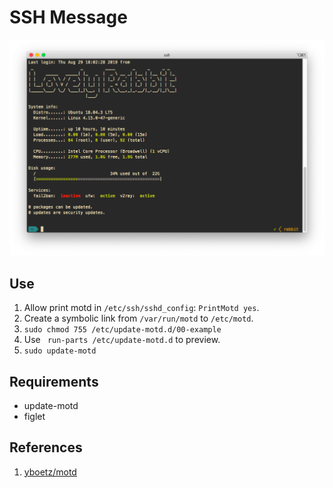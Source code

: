 # SSH Message

![motd](motd.png)

## Use

1. Allow print motd in `/etc/ssh/sshd_config`: `PrintMotd yes`.
2. Create a symbolic link from `/var/run/motd` to `/etc/motd`.
3. `sudo chmod 755 /etc/update-motd.d/00-example`
4. Use ` run-parts /etc/update-motd.d` to preview.
5. `sudo update-motd`

## Requirements

  * update-motd
  * figlet

## References

1. [yboetz/motd](https://github.com/yboetz/motd)